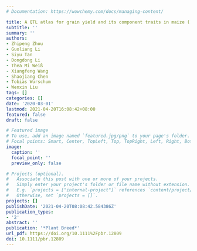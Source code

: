 ```yaml
---
# Documentation: https://wowchemy.com/docs/managing-content/

title: A QTL atlas for grain yield and its component traits in maize ( Zea mays )
subtitle: ''
summary: ''
authors:
- Zhipeng Zhou
- Guoliang Li
- Siyu Tan
- Dongdong Li
- Thea Mi Weiß
- Xiangfeng Wang
- Shaojiang Chen
- Tobias Würschum
- Wenxin Liu
tags: []
categories: []
date: '2020-03-01'
lastmod: 2021-04-20T16:08:42+08:00
featured: false
draft: false

# Featured image
# To use, add an image named `featured.jpg/png` to your page's folder.
# Focal points: Smart, Center, TopLeft, Top, TopRight, Left, Right, BottomLeft, Bottom, BottomRight.
image:
  caption: ''
  focal_point: ''
  preview_only: false

# Projects (optional).
#   Associate this post with one or more of your projects.
#   Simply enter your project's folder or file name without extension.
#   E.g. `projects = ["internal-project"]` references `content/project/deep-learning/index.md`.
#   Otherwise, set `projects = []`.
projects: []
publishDate: '2021-04-20T08:08:42.584386Z'
publication_types:
- '2'
abstract: ''
publication: '*Plant Breed*'
url_pdf: https://doi.org/10.1111%2Fpbr.12809
doi: 10.1111/pbr.12809
---
```

